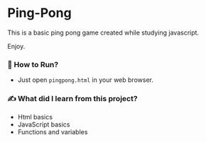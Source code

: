 # Ping-Pong
This is a basic ping pong game created while studying javascript.

Enjoy.


### 🚀 How to Run?
  - Just open `pingpong.html` in your web browser.
  
### ✍ What did I learn from this project?
  - Html basics
  - JavaScript basics
  - Functions and variables
